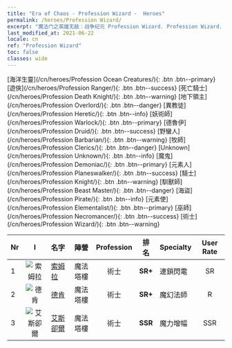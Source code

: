 ```yaml
---
title: "Era of Chaos - Profession Wizard -  Heroes"
permalink: /heroes/Profession Wizard/
excerpt: "魔法门之英雄无敌：战争纪元 Profession Wizard. Profession Wizard. List of Profession  in Era of Chaos"
last_modified_at: 2021-06-22
locale: cn
ref: "Profession Wizard"
toc: false
classes: wide
---
```

 [海洋生靈](/cn/heroes/Profession Ocean Creatures/){: .btn .btn--primary} [遊俠](/cn/heroes/Profession Ranger/){: .btn .btn--success} [死亡騎士](/cn/heroes/Profession Death Knight/){: .btn .btn--warning} [地下領主](/cn/heroes/Profession Overlord/){: .btn .btn--danger} [異教徒](/cn/heroes/Profession Heretic/){: .btn .btn--info} [妖術師](/cn/heroes/Profession Warlock/){: .btn .btn--primary} [德魯伊](/cn/heroes/Profession Druid/){: .btn .btn--success} [野蠻人](/cn/heroes/Profession Barbarian/){: .btn .btn--warning} [牧師](/cn/heroes/Profession Clerics/){: .btn .btn--danger} [Unknown](/cn/heroes/Profession Unknown/){: .btn .btn--info} [魔鬼](/cn/heroes/Profession Demoniac/){: .btn .btn--primary} [元素人](/cn/heroes/Profession Planeswalker/){: .btn .btn--success} [騎士](/cn/heroes/Profession Knight/){: .btn .btn--warning} [馴獸師](/cn/heroes/Profession Beast Master/){: .btn .btn--danger} [海盜](/cn/heroes/Profession Pirate/){: .btn .btn--info} [元素使](/cn/heroes/Profession Elementalist/){: .btn .btn--primary} [巫師](/cn/heroes/Profession Necromancer/){: .btn .btn--success} [術士](/cn/heroes/Profession Wizard/){: .btn .btn--warning} 

  | Nr |  I |    名字    |  陣營  |  Profession   |  排名  |    Specialty     | User Rate  | 
  |:---|:--:|:-----------|:-------:|:-------------:|:------:|:-----------------|:----:|
  | 1 | ![索姆拉](/images/h/h_Solmyr.jpg) | [索姆拉](/cn/heroes/Solmyr/) | 魔法塔樓 | 術士 | **SR+** |  連鎖閃電 | SR |
  | 2 | ![德肯](/images/h/h_Dracon.jpg) | [德肯](/cn/heroes/Dracon/) | 魔法塔樓 | 術士 | **SR+** |  魔幻法師 | R |
  | 3 | ![艾斯卻爾](/images/h/h_Astral.jpg) | [艾斯卻爾](/cn/heroes/Astral/) | 魔法塔樓 | 術士 | **SSR** |  魔力增幅 | SSR |
